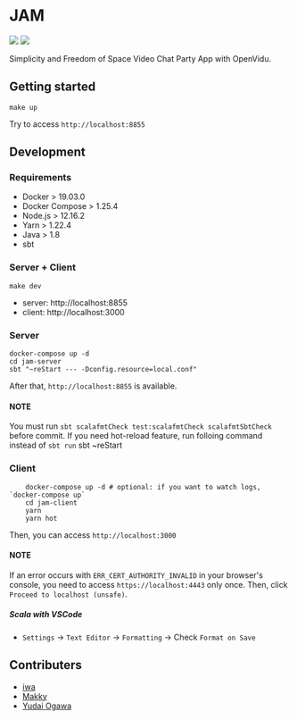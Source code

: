 # JAM

![](https://github.com/ignission/jam/workflows/build/badge.svg)
![](https://github.com/ignission/jam/workflows/docker%20image/badge.svg)

Simplicity and Freedom of Space Video Chat Party App with OpenVidu.

## Getting started

    make up

Try to access `http://localhost:8855`

## Development

### Requirements

- Docker > 19.03.0
- Docker Compose > 1.25.4
- Node.js > 12.16.2
- Yarn > 1.22.4
- Java > 1.8
- sbt

### Server + Client

    make dev

- server: http://localhost:8855
- client: http://localhost:3000

### Server

    docker-compose up -d
    cd jam-server
    sbt "~reStart --- -Dconfig.resource=local.conf"

After that, `http://localhost:8855` is available.

#### NOTE

You must run `sbt scalafmtCheck test:scalafmtCheck scalafmtSbtCheck` before commit.
If you need hot-reload feature, run folloing command instead of `sbt run`
sbt ~reStart

### Client

```shell
    docker-compose up -d # optional: if you want to watch logs, `docker-compose up`
    cd jam-client
    yarn
    yarn hot
```

Then, you can access `http://localhost:3000`

#### NOTE

If an error occurs with `ERR_CERT_AUTHORITY_INVALID` in your browser's console,
you need to access `https://localhost:4443` only once.
Then, click `Proceed to localhost (unsafe)`.

##### Scala with VSCode

- `Settings` -> `Text Editor` -> `Formatting` -> Check `Format on Save`

## Contributers

- [iwa](https://github.com/mananyuki)
- [Makky](https://github.com/makotofukuda)
- [Yudai Ogawa](https://github.com/yudaiogawa)

